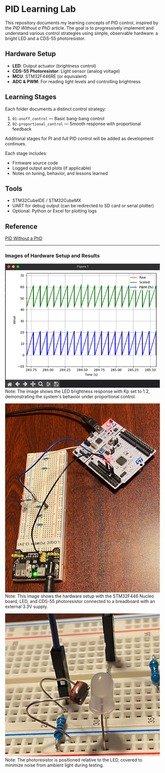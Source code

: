 # PID Learning Lab

This repository documents my learning concepts of PID control, inspired by the *PID Without a PhD* article. The goal is to progressively implement and understand various control strategies using simple, observable hardware: a bright LED and a CDS-55 photoresistor.

## Hardware Setup
- **LED**: Output actuator (brightness control)
- **CDS-55 Photoresistor**: Light sensor (analog voltage)
- **MCU**: STM32F446RE (or equivalent)
- **ADC & PWM**: For reading light levels and controlling brightness

## Learning Stages

Each folder documents a distinct control strategy:
1. `01-onoff_control` — Basic bang-bang control
2. `02-proportional_control` — Smooth response with proportional feedback

Additional stages for PI and full PID control will be added as development continues.

Each stage includes:
- Firmware source code
- Logged output and plots (if applicable)
- Notes on tuning, behavior, and lessons learned

## Tools
- STM32CubeIDE / STM32CubeMX
- UART for debug output (can be redirected to SD card or serial plotter)
- Optional: Python or Excel for plotting logs

## Reference
[PID Without a PhD](https://brettbeauregard.com/blog/2011/04/improving-the-beginner’s-pid-introduction/)

---

### Images of Hardware Setup and Results

![Kp set to 1.2 in graph](image.png)
Note: The image shows the LED brightness response with Kp set to 1.2, demonstrating the system's behavior under proportional control.

![Setup of STM32F446 Nucleo and breadboard with optoresistor and led wired to board.  External 3.3V supply is connected to the breadboard.](image-1.png)
Note: This image shows the hardware setup with the STM32F446 Nucleo board, LED, and CDS-55 photoresistor connected to a breadboard with an external 3.3V supply.

![This image shows the photresistor spacing relative to the LED.  In the testing it was covered to prvent noise from ambient light.](image-2.png)
Note: The photoresistor is positioned relative to the LED, covered to minimize noise from ambient light during testing.
